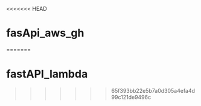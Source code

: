 <<<<<<< HEAD
# fasApi_aws_gh
=======
# fastAPI_lambda
>>>>>>> 65f393bb22e5b7a0d305a4efa4d99c121de9496c
